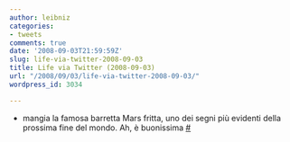 ```yaml
---
author: leibniz
categories:
- tweets
comments: true
date: '2008-09-03T21:59:59Z'
slug: life-via-twitter-2008-09-03
title: Life via Twitter (2008-09-03)
url: "/2008/09/03/life-via-twitter-2008-09-03/"
wordpress_id: 3034

---
```

* mangia la famosa barretta Mars fritta, uno dei segni più evidenti della prossima fine del mondo. Ah, è buonissima [#](https://twitter.com/leibniz/statuses/907512756)


